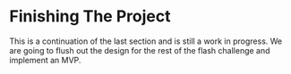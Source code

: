 # Finishing The Project

This is a continuation of the last section and is still a work in progress. We
are going to flush out the design for the rest of the flash challenge and
implement an MVP.
